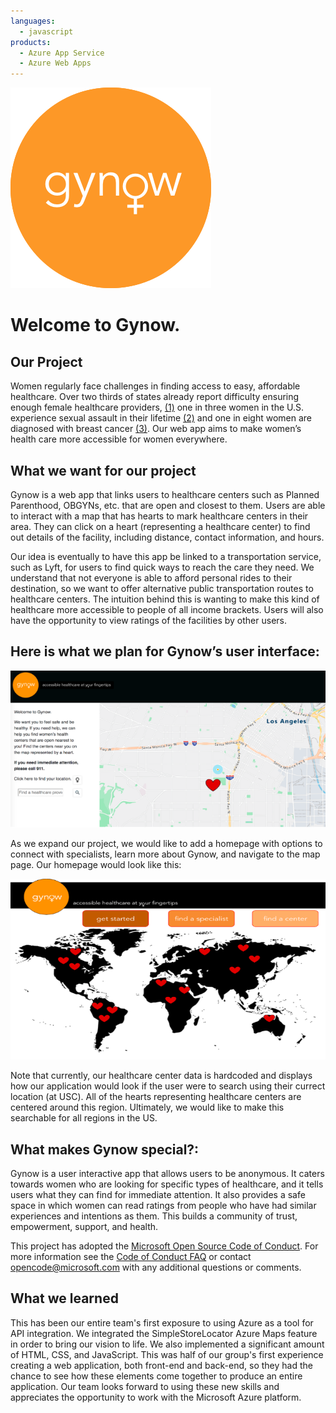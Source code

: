```yaml
---
languages:
  - javascript
products:
  - Azure App Service
  - Azure Web Apps
---
```


![logo](/images/gynow_logo.png)

# Welcome to Gynow.

## Our Project
Women regularly face challenges in finding access to easy, affordable healthcare. Over two thirds of states already report difficulty ensuring enough female healthcare providers, [(1)](https://www.istandwithpp.org/defund-defined/impact-defunding-planned-parenthood) one in three women in the U.S. experience sexual assault in their lifetime [(2)](https://www.nsvrc.org/statistics) and one in eight women are diagnosed with breast cancer [(3)](https://ww5.komen.org/Breastcancer/Understandingrisk.html). Our web app aims to make women’s health care more accessible for women everywhere. 

## What we want for our project
Gynow is a web app that links users to healthcare centers such as Planned Parenthood, OBGYNs, etc. that are open and closest to them. Users are able to interact with a map that has hearts to mark healthcare centers in their area. They can click on a heart (representing a healthcare center) to find out details of the facility, including distance, contact information, and hours.

Our idea is eventually to have this app be linked to a transportation service, such as Lyft, for users to find quick ways to reach the care they need. We understand that not everyone is able to afford personal rides to their destination, so we want to offer alternative public transportation routes to healthcare centers. The intuition behind this is wanting to make this kind of healthcare more accessible to people of all income brackets. Users will also have the opportunity to view ratings of the facilities by other users.

## Here is what we plan for Gynow’s user interface:
![image1](/images/proto2.png)

As we expand our project, we would like to add a homepage with options to connect with specialists, learn more about Gynow, and navigate to the map page. Our homepage would look like this:

![image2](/images/proto1.png)

Note that currently, our healthcare center data is hardcoded and displays how our application would look if the user were to search using their currect location (at USC). All of the hearts representing healthcare centers are centered around this region. Ultimately, we would like to make this searchable for all regions in the US.

## What makes Gynow special?:
Gynow is a user interactive app that allows users to be anonymous. It caters towards women who are looking for specific types of healthcare, and it tells users what they can find for immediate attention. It also provides a safe space in which women can read ratings from people who have had similar experiences and intentions as them. This builds a community of trust, empowerment, support, and health.


This project has adopted the [Microsoft Open Source Code of Conduct](https://opensource.microsoft.com/codeofconduct/). For more information see the [Code of Conduct FAQ](https://opensource.microsoft.com/codeofconduct/faq/) or contact [opencode@microsoft.com](mailto:opencode@microsoft.com) with any additional questions or comments.

## What we learned
This has been our entire team's first exposure to using Azure as a tool for API integration. We integrated the SimpleStoreLocator Azure Maps feature in order to bring our vision to life. We also implemented a significant amount of HTML, CSS, and JavaScript. This was half of our group's first experience creating a web application, both front-end and back-end, so they had the chance to see how these elements come together to produce an entire application. Our team looks forward to using these new skills and appreciates the opportunity to work with the Microsoft Azure platform.
